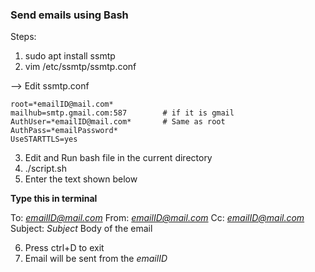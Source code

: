 ### Send emails using Bash 

Steps:
1. sudo apt install ssmtp
2. vim /etc/ssmtp/ssmtp.conf


--> Edit ssmtp.conf
	
	root=*emailID@mail.com*
	mailhub=smtp.gmail.com:587        # if it is gmail
	AuthUser=*emailID@mail.com*       # Same as root
	AuthPass=*emailPassword*
	UseSTARTTLS=yes


3. Edit and Run bash file in the current directory
4. ./script.sh
5. Enter the text shown below

**Type this in terminal**

To: *emailID@mail.com*
From: *emailID@mail.com*
Cc: *emailID@mail.com*
Subject: *Subject*
Body of the email


6. Press ctrl+D to exit
7. Email will be sent from the *emailID*